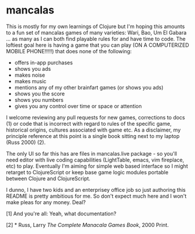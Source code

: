 # mancalas

This is mostly for my own learnings of Clojure but I'm hoping this amounts to a
fun set of mancalas games of many varieties: Wari, Bao, Um El Gabara ... as many
as I can both find playable rules for and have time to code. The loftiest goal
here is having a game that you can play (ON A COMPUTERIZED MOBILE PHONE!!!!!)
that does none of the following:

* offers in-app purchases
* shows you ads
* makes noise
* makes music
* mentions any of my other brainfart games (or shows you ads)
* shows you the score
* shows you numbers
* gives you any control over time or space or attention


I welcome reviewing any pull requests for new games, corrections to docs (1)
or code that is incorrect with regard to rules of the specific game, historical
origins, cultures associated with game etc. As a disclaimer, my principle
reference at this point is a single book sitting next to my laptop
(Russ 2000) (2).

The only UI so far this has are files in mancalas.live package - so you'll need
editor with live coding capabilities (LightTable, emacs, vim fireplace, etc) to
play. Eventually I'm aiming for simple web based interface so I might retarget
to ClojureScript or keep base game logic modules portable between Clojure and
ClojureScript.

I dunno, I have two kids and an enterprisey office job so just authoring this
README is pretty ambitious for me. So don't expect much here and I won't make
pleas for any money. Deal?


[1] And you're all: Yeah, what documentation?

[2] * Russ, Larry _The Complete Manacala Games Book_, 2000 Print.
